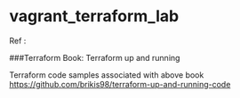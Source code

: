 # vagrant_terraform_lab


Ref : 

###Terraform  Book: Terraform up and running 

Terraform code samples associated with above book 
https://github.com/brikis98/terraform-up-and-running-code
